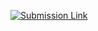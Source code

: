 [![Submission Link](https://img.shields.io/badge/View-Submission-blue?style=for-the-badge)](https://glathika.github.io/coursera/)
